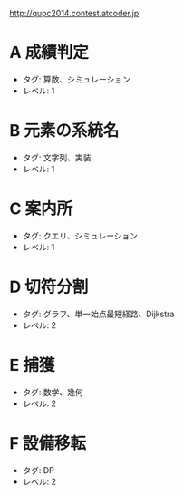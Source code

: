 http://qupc2014.contest.atcoder.jp

# A 成績判定
- タグ: 算数、シミュレーション
- レベル: 1

# B 元素の系統名
- タグ: 文字列、実装
- レベル: 1

# C 案内所
- タグ: クエリ、シミュレーション
- レベル: 1

# D 切符分割
- タグ: グラフ、単一始点最短経路、Dijkstra
- レベル: 2

# E 捕獲
- タグ: 数学、幾何
- レベル: 2

# F 設備移転
- タグ: DP
- レベル: 2
